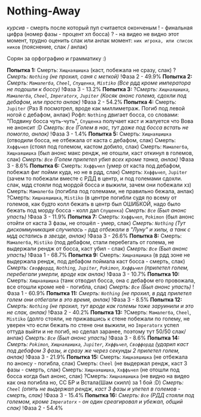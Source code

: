 # Nothing-Away

*курсив* - смерть после который пул считается оконченым
! - финальная цифра (номер фазы - процент хп босса)
? - на видео не видно этот момент, трудно оценить слак или анлак
момент: `ник игрока, или список ников` (пояснение, слак / анлак)

Сорян за орфографию и грамматику :)

**Попытка 1:**
	Смерть: `Хищнаяшишка` (каст, побежала не сразу, слак)
	?*Смерть: `Nothing` (не прохил, саня с меткой)*
	!Фаза 2 - 49.9%
**Попытка 2:**
	*Смерть: `Мамалегба`, `Cheel`, `Спущенка`, `Mistiko` (Все рдд кроме императора не подошли к боссу)*
	!Фаза 3 - 13.2%
**Попытка 3:**
	?*Смерть: `Хищнаяшишка`, `Мамалегба`, `Cheel`, `Imperatorx`, `Jupiter` (Косяк анонс голема, сдохли под дебафом, или просто анлак)*
	!Фаза 2 - 54.2%
**Попытка 4:**
	Смерть: `Jupiter` (Раз 8 посмотрел, вроде как миллиметраж. Погиб под левой ногой с дебафом, анлак)
	Рофл: `Nothing` двигает босса, со словами: "Подвину босса чуть-чуть", `Спущенка` получает каст и жалуется что Вова не анонсит :D
	*Смерть: `Все` (Голем в нас, тут даже под босса встать не помогло, анлак)*
	!Фаза 3 - 1.4%
**Попытка 5:**
	Смерть: `Хищнаяшишка` (отводили босса, не отбежала от каста с дебафом, слак)
	Смерть: `Ххффъчел` (стоял под големом, кастом добило, слак)
	Смерть: `Мамалегба`, `Хищнаяшишка` (был анонс макс рендж, не отошли, каст откинул в големов, слак)
	*Смерть: `Все` (Голем прилетел убил всех кроме танка, анлак)*
	!Фаза 3 - 8.6%
**Попытка 6:**
	Смерть: `Ххффъчел` (умер от каста под дебафом, побежал фиг пойми куда, но не в рдд, слак)
	Смерть: `Ххффъчел`, `Jupiter` (зачем то побежали вместе с РДД в центр, и под големами сдохли. слак, мдд стояли под мордой босса и выжили, зачем они побежали хз)
	Смерть: `Мамалегбa` (погибла под големами, не правильно бежала, анлак)
	?Смерть: `Хищнаяшишка`, `Mistiko` (в центре погибли судя по всему от големов, как будто колл бежать в центр был ОШИБКОЙ, надо было бежать под морду босса - колл дал `Спущенка`)
	*Смерть: `Все` (Был анонс упасть)*
	!Фаза 3 - 11.9%
**Попытка 7:**
	Смерть: `Ххффъчел`, `Pokimon` (был анонс отойти от каста 3 фазы, не отошёл - умер, слак)
	*Смерть: `Nothing` (Тут дискоммуникация случилась - рдд отбежали в "Луну" и хилы, а танк с мдд остались в звезде, анлак)*
	!Фаза 3 - 26.6%
**Попытка 8:**
	Смерть: `Мамалегбa`, `Mistiko` (под дебафом, стали перебегать от голема, не выдержали рендж от босса, каст убил - слак)
	*Смерть: `Все` (Был анонс упасть)*
	!Фаза 1 - 68.7%
**Попытка 9:**
	Смерть: `Хищнаяшишка` (в рдд зоне не выдержала рендж, под дебафом поймала каст босса - смерть, слак)
	*Смерть: `Своффордд`, `Nothing`, `Jupiter`, `Pokimon`, `Ххффъчел` (прилетел голем, перебегали умерли, вроде как анлак)*
	!Фаза 3 - 10.7%
**Попытка 10:**
	Смерть: `Хищнаяшишка` (танк отводил босса, она с дебафом его провожала, все отошли кроме неё - погибла, слак)
	*Смерть: `Все` (Был анонс упасть)*
	!Фаза 1 - 60.9%
**Попытка 11:**
	*Смерть: `Nothing` (не прохил, в рдд прилетел голем они отбегали в это время, анлак)*
	!Фаза 3 - 8.5%
**Попытка 12:**
	*Смерть: `Nothing` (не прохил, тут вроде как големы тоже заруинили и это не слак, анлак)*
	!Фаза 2 - 40.2%
**Попытка 13:**
	?Смерть: `Мамалегба`, `Cheel`, `Mistiko` (долго стояли, не прижавшись к стене побежали по голему, не уверен что если бежать по стене они выжили, но `Imperatorx` успел оттуда выйти и не погиб, но сделал заранее, поэтому тут 50/50 слак/анлак)
	*Смерть: `Все` (Был анонс упасть)*
	!Фаза 3 - 8.6%
**Попытка 14:**
	*Смерть: `Pokimon`, `Хищнаяшишка`, `Jupiter`, `Ххффъчел`, `Своффордд` (ударил каст под дебафом 3 фазы, и сразу же через секунды 2 прилетел голем, анлак)*
	!Фаза 3 - 21.9%
**Попытка 15:**
	Смерть: `Хищнаяшишка` (не отбежала по анонсу - погибла, слак)
	Смерть: `Cheel` (не выдержал рендж, каст 3 фазы - смерть, слак)
	Смерть: `Хищнаяшишка`, `Ххффъчел` (не отошли под босса когда был анонс, слак)
	?Смерть: `Хищнаяшишка` (не видно на видео как она погибла но, СС БР и Встала(Шам скилл) за 1 бой :D)
	*Смерть: `Cheel` (опять не выдержал рендж, каст 3 фазы и улетел в големов - смерть, слак)*
	!Фаза 3 - 15.4%
**Попытка 16:**
	*Смерть: `Все` (РДД стояли под големом, кроме `Imperatorx` - он один среагировал и убежал, общий слак)*
	!Фаза 2 - 54.4%
